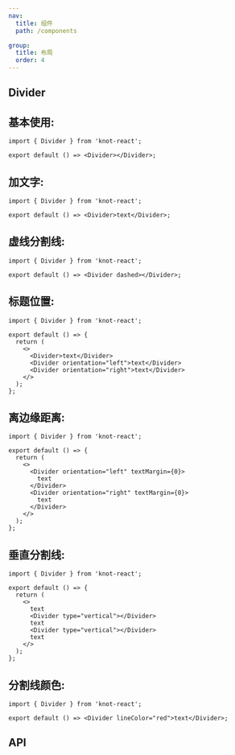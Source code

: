 ```yaml
---
nav:
  title: 组件
  path: /components

group:
  title: 布局
  order: 4
---
```


## Divider

## 基本使用:

```tsx
import { Divider } from 'knot-react';

export default () => <Divider></Divider>;
```

## 加文字:

```tsx
import { Divider } from 'knot-react';

export default () => <Divider>text</Divider>;
```

## 虚线分割线:

```tsx
import { Divider } from 'knot-react';

export default () => <Divider dashed></Divider>;
```

## 标题位置:

```tsx
import { Divider } from 'knot-react';

export default () => {
  return (
    <>
      <Divider>text</Divider>
      <Divider orientation="left">text</Divider>
      <Divider orientation="right">text</Divider>
    </>
  );
};
```

## 离边缘距离:

```tsx
import { Divider } from 'knot-react';

export default () => {
  return (
    <>
      <Divider orientation="left" textMargin={0}>
        text
      </Divider>
      <Divider orientation="right" textMargin={0}>
        text
      </Divider>
    </>
  );
};
```

## 垂直分割线:

```tsx
import { Divider } from 'knot-react';

export default () => {
  return (
    <>
      text
      <Divider type="vertical"></Divider>
      text
      <Divider type="vertical"></Divider>
      text
    </>
  );
};
```

## 分割线颜色:

```tsx
import { Divider } from 'knot-react';

export default () => <Divider lineColor="red">text</Divider>;
```

## API

<API id="Divider"></API>
